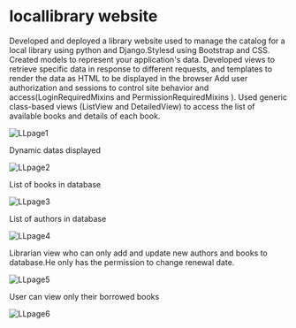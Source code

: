 # locallibrary website
Developed and deployed a library website used to manage the catalog for a local library using python and Django.Stylesd using Bootstrap and  CSS.
Created models to represent your application's data.
Developed views to retrieve specific data in response to different requests, and templates to render the data as HTML to be displayed in the browser
Add user authorization and sessions to control site behavior and access(LoginRequiredMixins and PermissionRequiredMixins ).
Used generic class-based views (ListView and DetailedView) to access the list of available books and details of each book.




 
![LLpage1](https://user-images.githubusercontent.com/32553276/177054952-f2968755-2992-48de-acfc-727b0f4c074e.png)

Dynamic datas displayed 

![LLpage2](https://user-images.githubusercontent.com/32553276/177054964-edf7e433-4cb8-4b70-9406-70313e25ca5d.png)

List of books in database

![LLpage3](https://user-images.githubusercontent.com/32553276/177054959-d392f166-4edf-43fd-9c96-405fe8b00e5a.png)

List of authors in database

![LLpage4](https://user-images.githubusercontent.com/32553276/177054960-cb29c96a-ce4e-405d-a0ed-85f069de1bac.png)

Librarian view who can only add and update new authors and books to database.He only has the permission to change renewal date.

![LLpage5](https://user-images.githubusercontent.com/32553276/177054961-da9a4b68-6183-4719-aa44-29065ede8094.png)

User can view only their borrowed books

![LLpage6](https://user-images.githubusercontent.com/32553276/177054963-61f63066-658d-4220-a670-1178deb28ad4.png)

